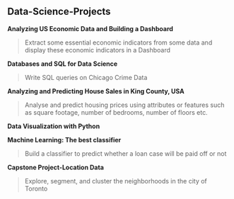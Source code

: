 ## Data-Science-Projects

**Analyzing US Economic Data and Building a Dashboard**
>Extract some essential economic indicators from some data and display these economic indicators in a Dashboard

**Databases and SQL for Data Science**
> Write SQL queries on Chicago Crime Data

**Analyzing and Predicting House Sales in King County, USA**
> Analyse and predict housing prices using attributes or features such as square footage, number of bedrooms, number of floors etc.

**Data Visualization with Python**

**Machine Learning: The best classifier**
> Build a classifier to predict whether a loan case will be paid off or not

**Capstone Project-Location Data**
> Explore, segment, and cluster the neighborhoods in the city of Toronto
